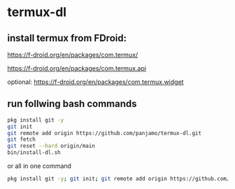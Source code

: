 # termux-dl
## install termux from FDroid:
https://f-droid.org/en/packages/com.termux/

https://f-droid.org/en/packages/com.termux.api

optional: https://f-droid.org/en/packages/com.termux.widget

## run follwing bash commands
```bash
pkg install git -y
git init
git remote add origin https://github.com/panjamo/termux-dl.git
git fetch
git reset --hard origin/main
bin/install-dl.sh
```

or all in one command
```bash
pkg install git -y; git init; git remote add origin https://github.com/panjamo/termux-dl.git; git fetch; git reset --hard origin/main; bin/install-dl.sh;
```
